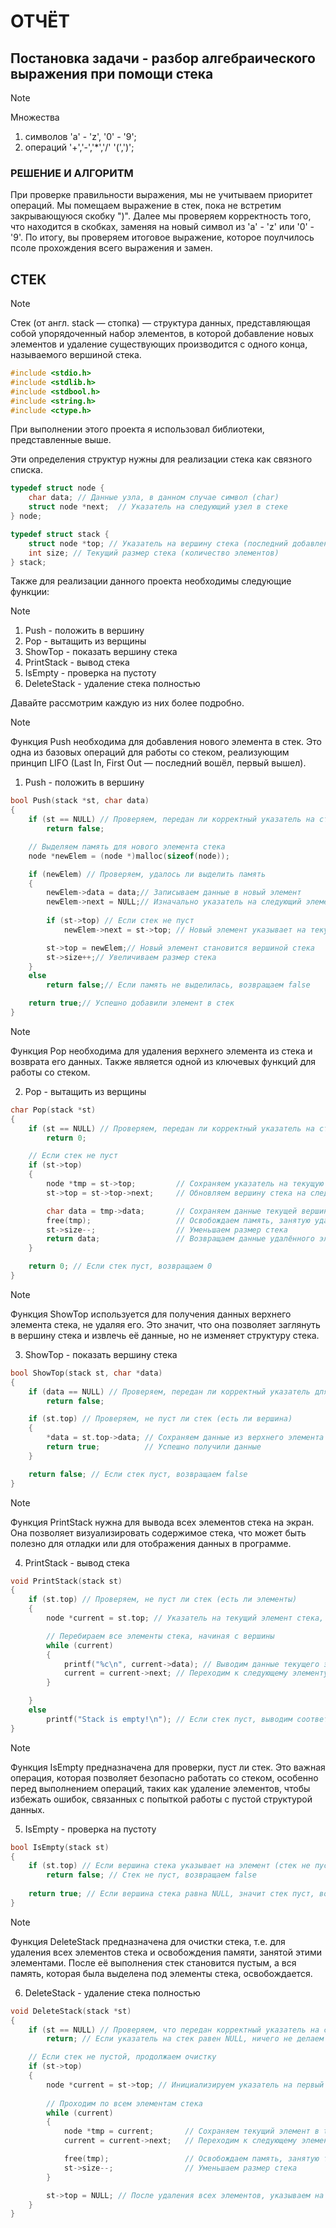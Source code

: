 # ОТЧЁТ
## Постановка задачи - разбор алгебраического выражения при помощи стека
> [!NOTE]
> Множества
> 1. символов 'a'  - 'z', '0' - '9';
> 2. операций '+','-','*','/'  '(',')';

### РЕШЕНИЕ И АЛГОРИТМ
При проверке правильности выражения, мы не учитываем приоритет операций.
Мы помещаем выражение в стек, пока не встретим закрывающуюся скобку ")".
Далее мы проверяем корректность того, что находится в скобках, заменяя на новый символ из 'a' - 'z' или '0' - '9'.
По итогу, вы проверяем итоговое выражение, которое поулчилось псоле прохождения всего выражения и замен.

## СТЕК
> [!NOTE]
> Стек (от англ. stack — стопка) — структура данных, представляющая собой упорядоченный набор элементов, в которой добавление новых элементов и удаление существующих производится с одного конца, называемого вершиной стека.

```C
#include <stdio.h>
#include <stdlib.h>
#include <stdbool.h>
#include <string.h>
#include <ctype.h>
```
При выполнении этого проекта я использовал библиотеки, представленные выше.


Эти определения структур нужны для реализации стека как связного списка.
```C
typedef struct node {
    char data; // Данные узла, в данном случае символ (char)
    struct node *next;  // Указатель на следующий узел в стеке
} node;
```

```C
typedef struct stack {
    struct node *top; // Указатель на вершину стека (последний добавленный элемент)
    int size; // Текущий размер стека (количество элементов)
} stack;
```
Также для реализации данного проекта необходимы следующие функции:

> [!NOTE]
> 1. Push - положить в вершину
> 2. Pop - вытащить из верщины
> 3. ShowTop - показать вершину стека
> 4. PrintStack - вывод стека
> 5. IsEmpty - проверка на пустоту
> 6. DeleteStack - удаление стека полностью

Давайте рассмотрим каждую из них более подробно.

> [!NOTE]
> Функция Push необходима для добавления нового элемента в стек. Это одна из базовых операций для работы со стеком, реализующим принцип LIFO (Last In, First Out — последний вошёл, первый вышел).

1. Push - положить в вершину
```C
bool Push(stack *st, char data)
{
    if (st == NULL) // Проверяем, передан ли корректный указатель на стек
        return false;

    // Выделяем память для нового элемента стека
    node *newElem = (node *)malloc(sizeof(node));

    if (newElem) // Проверяем, удалось ли выделить память
    {
        newElem->data = data;// Записываем данные в новый элемент
        newElem->next = NULL;// Изначально указатель на следующий элемент равен NULL
        
        if (st->top) // Если стек не пуст
            newElem->next = st->top; // Новый элемент указывает на текущий верхний элемент

        st->top = newElem;// Новый элемент становится вершиной стека
        st->size++;// Увеличиваем размер стека
    }
    else
        return false;// Если память не выделилась, возвращаем false

    return true;// Успешно добавили элемент в стек
}
```

> [!NOTE]
> Функция Pop необходима для удаления верхнего элемента из стека и возврата его данных. Также является одной из ключевых функций для работы со стеком.

2. Pop - вытащить из верщины
```C
char Pop(stack *st)
{
    if (st == NULL) // Проверяем, передан ли корректный указатель на стек
        return 0;

    // Если стек не пуст
    if (st->top)
    {
        node *tmp = st->top;         // Сохраняем указатель на текущую вершину стека
        st->top = st->top->next;     // Обновляем вершину стека на следующий элемент

        char data = tmp->data;       // Сохраняем данные текущей вершины
        free(tmp);                   // Освобождаем память, занятую удаляемым элементом
        st->size--;                  // Уменьшаем размер стека
        return data;                 // Возвращаем данные удалённого элемента
    }

    return 0; // Если стек пуст, возвращаем 0
}
```


> [!NOTE]
> Функция ShowTop используется для получения данных верхнего элемента стека, не удаляя его. Это значит, что она позволяет заглянуть в вершину стека и извлечь её данные, но не изменяет структуру стека.

3. ShowTop - показать вершину стека
```C
bool ShowTop(stack st, char *data)
{
    if (data == NULL) // Проверяем, передан ли корректный указатель для хранения данных
        return false;

    if (st.top) // Проверяем, не пуст ли стек (есть ли вершина)
    {
        *data = st.top->data; // Сохраняем данные из верхнего элемента стека в переданный указатель
        return true;          // Успешно получили данные
    }

    return false; // Если стек пуст, возвращаем false
}
```


> [!NOTE]
> Функция PrintStack нужна для вывода всех элементов стека на экран. Она позволяет визуализировать содержимое стека, что может быть полезно для отладки или для отображения данных в программе.

4. PrintStack - вывод стека
```C
void PrintStack(stack st)
{
    if (st.top) // Проверяем, не пуст ли стек (есть ли элементы)
    {
        node *current = st.top; // Указатель на текущий элемент стека, начинаем с вершины

        // Перебираем все элементы стека, начиная с вершины
        while (current)
        {
            printf("%c\n", current->data); // Выводим данные текущего элемента
            current = current->next; // Переходим к следующему элементу в стеке
        }

    }
    else
        printf("Stack is empty!\n"); // Если стек пуст, выводим соответствующее сообщение
}
```


> [!NOTE]
> Функция IsEmpty предназначена для проверки, пуст ли стек. Это важная операция, которая позволяет безопасно работать со стеком, особенно перед выполнением операций, таких как удаление элементов, чтобы избежать ошибок, связанных с попыткой работы с пустой структурой данных.

5. IsEmpty - проверка на пустоту
```C
bool IsEmpty(stack st)
{
    if (st.top) // Если вершина стека указывает на элемент (стек не пуст)
        return false; // Стек не пуст, возвращаем false
    
    return true; // Если вершина стека равна NULL, значит стек пуст, возвращаем true
}
```


> [!NOTE]
> Функция DeleteStack предназначена для очистки стека, т.е. для удаления всех элементов стека и освобождения памяти, занятой этими элементами. После её выполнения стек становится пустым, а вся память, которая была выделена под элементы стека, освобождается.

6. DeleteStack - удаление стека полностью
```C
void DeleteStack(stack *st)
{
    if (st == NULL) // Проверяем, что передан корректный указатель на стек
        return; // Если указатель на стек равен NULL, ничего не делаем

    // Если стек не пустой, продолжаем очистку
    if (st->top)
    {
        node *current = st->top; // Инициализируем указатель на первый элемент стека
        
        // Проходим по всем элементам стека
        while (current)
        {
            node *tmp = current;       // Сохраняем текущий элемент в tmp
            current = current->next;   // Переходим к следующему элементу в стеке

            free(tmp);                 // Освобождаем память, занятую текущим элементом
            st->size--;                // Уменьшаем размер стека
        }

        st->top = NULL; // После удаления всех элементов, указываем на NULL, чтобы стек был пустым
    }
}
```
